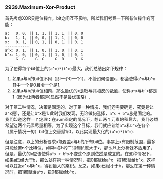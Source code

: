### 2939.Maximum-Xor-Product

首先考虑XOR只是位操作，bit之间互不影响，所以我们考察一下所有位操作的可能：
```
a:   0, 0, || 1, 1, || 1, 1, || 0, 0
b:   1, 1, || 0, 0, || 1, 1, || 0, 0
x:   0, 1, || 0, 1, || 0, 1, || 0, 1
-----------
a^x: 0, 1, || 1, 0, || 1, 0, || 0, 1
b^x: 1, 0, || 0, 1, || 1, 0, || 0, 1
     G  G     G  G     G  B     B  G
```
为了使得每个bit位上的`(a^x)*(b^x)`最大，我们总结出如下规律：
1. 如果a与b的bit值不同（即一个0一个1），不管如何设置x，都会使得a^x与b^x其中一个是0且令一个是1.
2. 如果a与b的bit值相同，那么最优的x是取与其相反的数值，使得a^x与b^x都是1（因为让两者都是0显然不是最优策略）.

对于第二种情况，决策是固定的。对于第一种情况，我们还需要确定，究竟是让a^x是1，还是让b^x是1. 此时我们发现，无论做何选择，`a^x + b^x`总是固定的。我们知道这样一个定理：在sum固定的情况下，想让两个元素的积最大，我们必然希望这两个元素尽量相等。为了实现这个目标，我们就应该给`a^x`和`b^x`在各个（属于情况一的）bit位上交替赋1/0，以此实现最大化的`(a^x)*(b^x)`.

但是注意，以上的分析要求x能覆盖a与b的所有bit位。事实上x有限制范围，最多只能设置n个比特位。如果a与b的二进制长度大于x，那么以上分析就不适用了。但是，最优的x应该使得`a^x + b^x`不变这个原则依然是成立的。在这种情况下，如果a已经大于b，那么就在第一种情况时，把0都赋给a^x，把1都赋给b^x，这样可以拉近a^x与b^x，得到最大的乘积。反之，如果a已经小于b，那么在第一种情况时，把1都赋给a^x，把0都赋给b^x，
